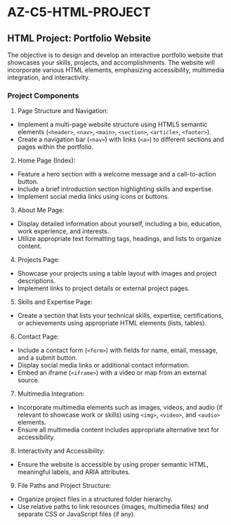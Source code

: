 # AZ-C5-HTML-PROJECT
## HTML Project: Portfolio Website
The objective is to design and develop an interactive portfolio website that showcases your skills, projects, and accomplishments. The website will incorporate various HTML elements, emphasizing accessibility, multimedia integration, and interactivity.
### Project Components
1. Page Structure and Navigation:
- Implement a multi-page website structure using HTML5 semantic elements (`<header>`, `<nav>`, `<main>`, `<section>`, `<article>`, `<footer>`).
- Create a navigation bar (`<nav>`) with links (`<a>`) to different sections and pages within the portfolio.

2. Home Page (Index):
- Feature a hero section with a welcome message and a call-to-action button.
- Include a brief introduction section highlighting skills and expertise.
- Implement social media links using icons or buttons.

3. About Me Page:
- Display detailed information about yourself, including a bio, education, work experience, and interests.
- Utilize appropriate text formatting tags, headings, and lists to organize content.

4. Projects Page:
- Showcase your projects using a table layout with images and project descriptions.
- Implement links to project details or external project pages.

5. Skills and Expertise Page:
- Create a section that lists your technical skills, expertise, certifications, or achievements using appropriate HTML elements (lists, tables).

6. Contact Page:
- Include a contact form (`<form>`) with fields for name, email, message, and a submit button.
- Display social media links or additional contact information.
- Embed an iframe (`<iframe>`) with a video or map from an external source.

7. Multimedia Integration:
- Incorporate multimedia elements such as images, videos, and audio (if relevant to showcase work or skills) using `<img>`, `<video>`, and `<audio>` elements.
- Ensure all multimedia content includes appropriate alternative text for accessibility.

8. Interactivity and Accessibility:
- Ensure the website is accessible by using proper semantic HTML, meaningful labels, and ARIA attributes.

9. File Paths and Project Structure:
- Organize project files in a structured folder hierarchy.
- Use relative paths to link resources (images, multimedia files) and separate CSS or JavaScript files (if any).
